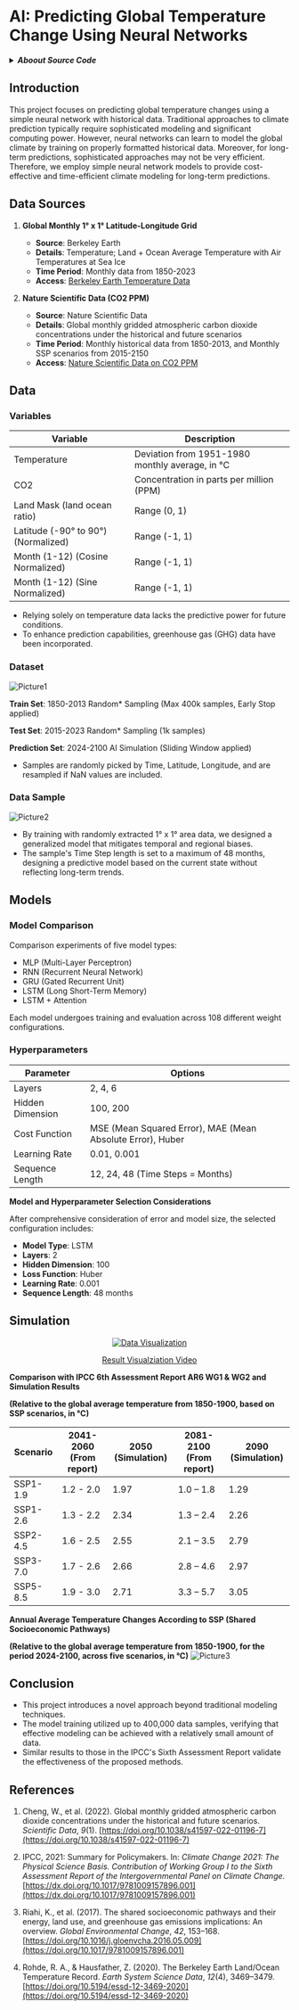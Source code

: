 # AI: Predicting Global Temperature Change Using Neural Networks


<details>
  <summary><strong><em>Aboout Source Code</em></strong></summary>



</details>


## Introduction

This project focuses on predicting global temperature changes using a simple neural network with historical data. Traditional approaches to climate prediction typically require sophisticated modeling and significant computing power. However, neural networks can learn to model the global climate by training on properly formatted historical data. Moreover, for long-term predictions, sophisticated approaches may not be very efficient. Therefore, we employ simple neural network models to provide cost-effective and time-efficient climate modeling for long-term predictions.

## Data Sources

1. **Global Monthly 1° x 1° Latitude-Longitude Grid**
   - **Source**: Berkeley Earth
   - **Details**: Temperature; Land + Ocean Average Temperature with Air Temperatures at Sea Ice
   - **Time Period**: Monthly data from 1850-2023
   - **Access**: [Berkeley Earth Temperature Data](https://berkeleyearth.org/data/)

2. **Nature Scientific Data (CO2 PPM)**
   - **Source**: Nature Scientific Data
   - **Details**: Global monthly gridded atmospheric carbon dioxide concentrations under the historical and future scenarios
   - **Time Period**: Monthly historical data from 1850-2013, and Monthly SSP scenarios from 2015-2150
   - **Access**: [Nature Scientific Data on CO2 PPM](https://www.nature.com/articles/s41597-022-01196-7)


## Data
### Variables

| Variable | Description |
| --- | --- |
| Temperature | Deviation from 1951-1980 monthly average, in °C |
| CO2 | Concentration in parts per million (PPM) |
| Land Mask (land ocean ratio) | Range (0, 1) |
| Latitude (-90° to 90°) (Normalized) | Range (-1, 1) |
| Month (1-12) (Cosine Normalized) | Range (-1, 1) |
| Month (1-12) (Sine Normalized) | Range (-1, 1) |

- Relying solely on temperature data lacks the predictive power for future conditions.
- To enhance prediction capabilities, greenhouse gas (GHG) data have been incorporated.

### Dataset
![Picture1](https://github.com/ClimatePrediction2100/ai/assets/70141850/d28ca348-a0cf-49af-9018-55487b18d7e4)

**Train Set**: 1850-2013 Random* Sampling (Max 400k samples, Early Stop applied)

**Test Set**: 2015-2023 Random* Sampling (1k samples)

**Prediction Set**: 2024-2100 AI Simulation (Sliding Window applied)

- Samples are randomly picked by Time, Latitude, Longitude, and are resampled if NaN values are included.

### Data Sample
![Picture2](https://github.com/ClimatePrediction2100/ai/assets/70141850/d2230516-4f89-4933-9014-d996626c9279)

- By training with randomly extracted 1° x 1° area data, we designed a generalized model that mitigates temporal and regional biases.
- The sample's Time Step length is set to a maximum of 48 months, designing a predictive model based on the current state without reflecting long-term trends.

## Models
### Model Comparison

Comparison experiments of five model types:
- MLP (Multi-Layer Perceptron)
- RNN (Recurrent Neural Network)
- GRU (Gated Recurrent Unit)
- LSTM (Long Short-Term Memory)
- LSTM + Attention

Each model undergoes training and evaluation across 108 different weight configurations.

### Hyperparameters

| Parameter       | Options                                |
|-----------------|----------------------------------------|
| Layers          | 2, 4, 6                                |
| Hidden Dimension| 100, 200                               |
| Cost Function   | MSE (Mean Squared Error), MAE (Mean Absolute Error), Huber |
| Learning Rate   | 0.01, 0.001                            |
| Sequence Length | 12, 24, 48 (Time Steps = Months)       |

**Model and Hyperparameter Selection Considerations**

After comprehensive consideration of error and model size, the selected configuration includes:
- **Model Type**: LSTM
- **Layers**: 2
- **Hidden Dimension**: 100
- **Loss Function**: Huber
- **Learning Rate**: 0.001
- **Sequence Length**: 48 months

## Simulation

<div align="center">
  <a href="https://youtu.be/IabjwhqKuio" target="_blank">
    <img src="http://img.youtube.com/vi/IabjwhqKuio/0.jpg" alt="Data Visualization">
  </a>
  <p><a href="https://youtu.be/IabjwhqKuio" target="_blank">Result Visualziation Video</a></p>
</div>



**Comparison with IPCC 6th Assessment Report AR6 WG1 & WG2 and Simulation Results**

**(Relative to the global average temperature from 1850-1900, based on SSP scenarios, in °C)**

| Scenario | 2041-2060 (From report) | 2050 (Simulation) | 2081-2100 (From report) | 2090 (Simulation) |
| --- | --- | --- | --- | --- |
| SSP1-1.9 | 1.2 - 2.0 | 1.97 | 1.0 – 1.8 | 1.29 |
| SSP1-2.6 | 1.3 - 2.2 | 2.34 | 1.3 – 2.4 | 2.26 |
| SSP2-4.5 | 1.6 - 2.5 | 2.55 | 2.1 – 3.5 | 2.79 |
| SSP3-7.0 | 1.7 - 2.6 | 2.66 | 2.8 – 4.6 | 2.97 |
| SSP5-8.5 | 1.9 - 3.0 | 2.71 | 3.3 – 5.7 | 3.05 |

**Annual Average Temperature Changes According to SSP (Shared Socioeconomic Pathways)**

**(Relative to the global average temperature from 1850-1900, for the period 2024-2100, across five scenarios, in °C)**
![Picture3](https://github.com/ClimatePrediction2100/ai/assets/70141850/75adff45-2ad7-4aad-a3c6-a7fa9aeeda78)


## Conclusion

- This project introduces a novel approach beyond traditional modeling techniques.
- The model training utilized up to 400,000 data samples, verifying that effective modeling can be achieved with a relatively small amount of data.
- Similar results to those in the IPCC's Sixth Assessment Report validate the effectiveness of the proposed methods.

## References

1. Cheng, W., et al. (2022). Global monthly gridded atmospheric carbon dioxide concentrations under the historical and future scenarios. *Scientific Data*, *9*(1). [https://doi.org/10.1038/s41597-022-01196-7](https://doi.org/10.1038/s41597-022-01196-7)

2. IPCC, 2021: Summary for Policymakers. In: *Climate Change 2021: The Physical Science Basis. Contribution of Working Group I to the Sixth Assessment Report of the Intergovernmental Panel on Climate Change*. [https://dx.doi.org/10.1017/9781009157896.001](https://dx.doi.org/10.1017/9781009157896.001)

3. Riahi, K., et al. (2017). The shared socioeconomic pathways and their energy, land use, and greenhouse gas emissions implications: An overview. *Global Environmental Change*, *42*, 153–168. [https://doi.org/10.1016/j.gloenvcha.2016.05.009](https://doi.org/10.1017/9781009157896.001)

4. Rohde, R. A., & Hausfather, Z. (2020). The Berkeley Earth Land/Ocean Temperature Record. *Earth System Science Data*, *12*(4), 3469–3479. [https://doi.org/10.5194/essd-12-3469-2020](https://doi.org/10.5194/essd-12-3469-2020)


